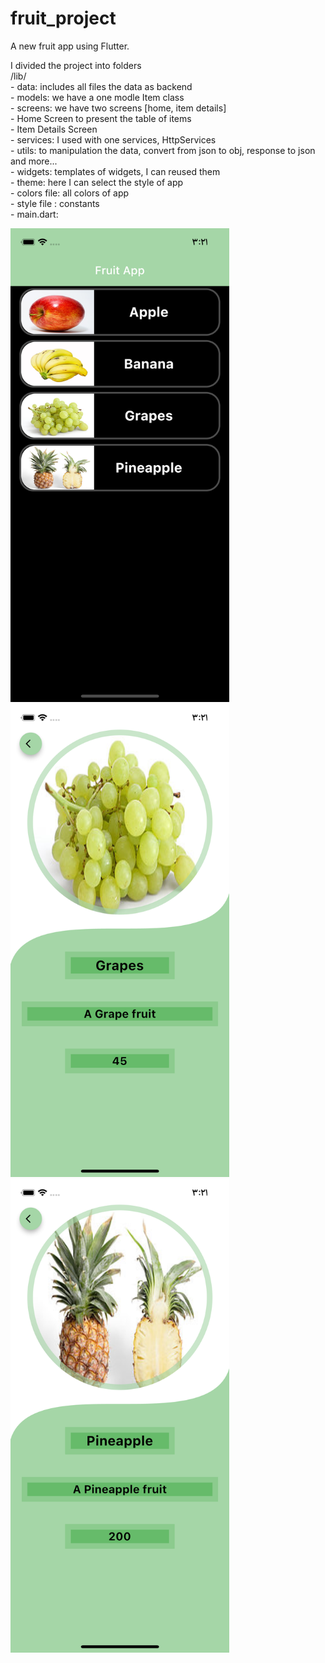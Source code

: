 # fruit_project

A new fruit app using Flutter.

I divided the project into folders <br>
/lib/<br>
    - data: includes all files the data as backend<br>
    - models: we have a one modle Item class<br>
    - screens: we have two screens [home, item details]<br>
        - Home Screen to present the table of items<br>
        - Item Details Screen <br>
    - services: I used with one services, HttpServices<br>
    - utils: to manipulation the data, convert from json to obj, response to json and more...<br>
    - widgets: templates of widgets, I can reused them<br>
    - theme: here I can select the style of app <br>
        - colors file: all colors of app<br>
        - style file : constants<br>
    - main.dart: <br>


<img src="Screenshots/image1.png" alt="drawing" width="350"/>
<img src="Screenshots/image2.png" alt="drawing" width="350"/>
<img src="Screenshots/image3.png" alt="drawing" width="350"/>




